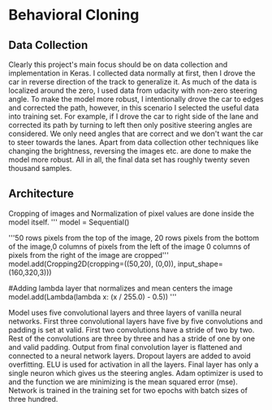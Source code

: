 # Behavioral Cloning

## Data Collection
Clearly this project's main focus should be on data collection and implementation in Keras. I collected data normally at first, then I drove the 
car in reverse direction of the track to generalize it. As much of the data is localized around the zero, I used data from udacity with 
non-zero steering angle. To make the model more robust, I intentionally drove the car to edges and corrected the path, however, in this 
scenario I selected the useful data into training set. For example, if I drove the car to right side of the lane and corrected its path by 
turning to left then only positive steering angles are considered. We only need angles that are correct and we don't want the car to steer
towards the lanes. Apart from data collection other techniques like changing the brightness, reversing the images etc. are done to make 
the model more robust. All in all, the final data set has roughly twenty seven thousand samples.

## Architecture
Cropping of images and Normalization of pixel values are done inside the model itself.
'''
model = Sequential()

'''50 rows pixels from the top of the image, 20 rows pixels from the bottom of the image,0 columns of pixels
from the left of the image 0 columns of pixels from the right of the image are cropped'''
model.add(Cropping2D(cropping=((50,20), (0,0)), input_shape=(160,320,3)))

#Adding lambda layer that normalizes and mean centers the image
model.add(Lambda(lambda x: (x / 255.0) - 0.5))
'''

Model uses five convolutional layers and three layers of vanilla neural networks. First three convolutional layers have five by five 
convolutions and padding is set at valid. First two convolutions have a stride of two by two. Rest of the convolutions are three by three 
and has a stride of one by one and valid padding. Output from final convolution layer is flattened and connected to a neural network layers. Dropout layers are added to avoid overfitting. ELU is used for activation in all the layers. Final layer has only a single neuron which gives us the steering angles. Adam optimizer is used to and the function we are minimizing is the mean squared error (mse). 
Network is trained in the training set for two epochs with batch sizes of three hundred.

